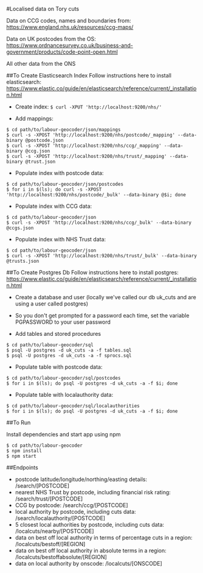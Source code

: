 #Localised data on Tory cuts

Data on CCG codes, names and boundaries from: https://www.england.nhs.uk/resources/ccg-maps/

Data on UK postcodes from the OS: https://www.ordnancesurvey.co.uk/business-and-government/products/code-point-open.html

All other data from the ONS

##To Create Elasticsearch Index 
Follow instructions here to install elasticsearch: https://www.elastic.co/guide/en/elasticsearch/reference/current/_installation.html

- Create index:
```$ curl -XPUT 'http://localhost:9200/nhs/'```

- Add mappings:
```
$ cd path/to/labour-geocoder/json/mappings
$ curl -s -XPOST 'http://localhost:9200/nhs/postcode/_mapping' --data-binary @postcode.json
$ curl -s -XPOST 'http://localhost:9200/nhs/ccg/_mapping' --data-binary @ccg.json
$ curl -s -XPOST 'http://localhost:9200/nhs/trust/_mapping' --data-binary @trust.json
```

- Populate index with postcode data:
``` 
$ cd path/to/labour-geocoder/json/postcodes
$ for i in $(ls); do curl -s -XPOST 'http://localhost:9200/nhs/postcode/_bulk' --data-binary @$i; done
```

- Populate index with CCG data:
```
$ cd path/to/labour-geocoder/json
$ curl -s -XPOST 'http://localhost:9200/nhs/ccg/_bulk' --data-binary @ccgs.json
```

- Populate index with NHS Trust data:
```
$ cd path/to/labour-geocoder/json
$ curl -s -XPOST 'http://localhost:9200/nhs/trust/_bulk' --data-binary @trusts.json
```

##To Create Postgres Db
Follow instructions here to install postgres: https://www.elastic.co/guide/en/elasticsearch/reference/current/_installation.html

- Create a database and user (locally we've called our db uk_cuts and are using a user called postgres)

- So you don't get prompted for a password each time, set the variable PGPASSWORD to your user password

- Add tables and stored procedures
``` 
$ cd path/to/labour-geocoder/sql
$ psql -U postgres -d uk_cuts -a -f tables.sql
$ psql -U postgres -d uk_cuts -a -f sprocs.sql
```

- Populate table with postcode data:
``` 
$ cd path/to/labour-geocoder/sql/postcodes
$ for i in $(ls); do psql -U postgres -d uk_cuts -a -f $i; done
```

- Populate table with localauthority data:
```
$ cd path/to/labour-geocoder/sql/localauthorities
$ for i in $(ls); do psql -U postgres -d uk_cuts -a -f $i; done
```

##To Run

Install dependencies and start app using npm
```
$ cd path/to/labour-geocoder
$ npm install
$ npm start
```

##Endpoints
- postcode latitude/longitude/northing/easting details: /search/[POSTCODE]
- nearest NHS Trust by postcode, including financial risk rating: /search/trust/[POSTCODE]
- CCG by postcode: /search/ccg/[POSTCODE]
- local authority by postcode, including cuts data: /search/localauthority/[POSTCODE]
- 5 closest local authorities by postcode, including cuts data: /localcuts/nearby/[POSTCODE]
- data on best off local authority in terms of percentage cuts in a region: /localcuts/bestoff/[REGION]
- data on best off local authority in absolute terms in a region: /localcuts/bestoffabsolute/[REGION]
- data on local authority by onscode: /localcuts/[ONSCODE]
